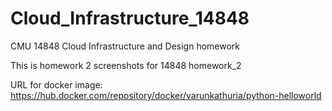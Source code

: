 # Cloud_Infrastructure_14848
CMU 14848 Cloud Infrastructure and Design homework

This is homework 2 screenshots for 14848 homework_2 

URL for docker image: https://hub.docker.com/repository/docker/varunkathuria/python-helloworld
